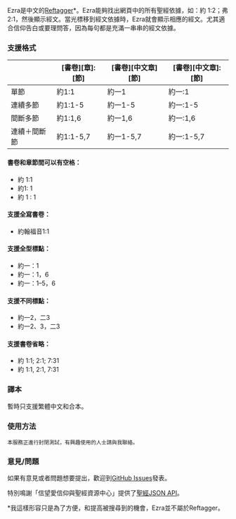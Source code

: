 Ezra是中文的[Reftagger](https://reftagger.com/)*。Ezra能夠找出網頁中的所有聖經依據，如：約 1:2；弗 2:1，然後顯示經文。當光標移到經文依據時，Ezra就會顯示相應的經文。尤其適合信仰告白或要理問答，因為每句都是充滿一串串的經文依據。

### 支援格式
|           |[書卷][章]:[節]|[書卷][中文章][節]|[書卷][中文章]:[節]|
|-----------|--------------|----------------|-----------------|
|單節        |約1:1         |約一1            |約一:1           |
|連續多節    |約1:1-5       |約一1-5          |約一:1-5          |
|間斷多節    |約1:1,6       |約一1,6          |約一:1,6          |
|連續＋間斷節 |約1:1-5,7     |約一1-5,7        |約一:1-5,7       |

#### 書卷和章節間可以有空格：
* 約 1:1
* 約1: 1
* 約 1 : 1

#### 支援全寫書卷：
* 約翰福音1:1

#### 支援全型標點：
* 約一：1
* 約一：1，6
* 約一：1–5，6

#### 支援不同標點：
* 約一2，二3
* 約一2、3，二3

#### 支援書卷省略：
* 約 1:1; 2:1; 7:31
* 約 1:1, 2:1, 7:31

### 譯本
暫時只支援繁體中文和合本。

### 使用方法
    本服務正進行封閉測試，有興趣使用的人士請與我聯絡。

### 意見/問題
如果有意見或者問題想要提出，歡迎到[GitHub Issues](https://github.com/KenHung/Ezra/issues/new)發表。

特別鳴謝「信望愛信仰與聖經資源中心」提供了[聖經JSON API](https://bible.fhl.net/json/)。

*我這樣形容只是為了方便，和提高被搜尋到的機會，Ezra並不屬於Reftagger。
